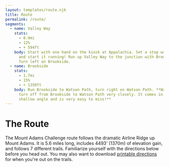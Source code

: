 ```yaml
---
layout: templates/route.njk
title: Route
permalink: /route/
segments:
  - name: Valley Way
    stats:
      - 0.9mi
      - 12%
      - + 594ft
    body: Start with one hand on the kiosk at Appalachia. Set a stop watch to zero
      and start it running! Run up Valley Way to the junction with Brookside.
      Turn left on Brookside.
  - name: Brookside
    stats:
      - 1.7mi
      - 15%
      - + 1350ft
    body: Run Brookside to Watson Path, turn right on Watson Path. **Watch for the
      turn off from Brookside to Watson Path very closely. It comes in at a
      shallow angle and is very easy to miss!**
---
```

# The Route

The Mount Adams Challenge route follows the dramatic Airline Ridge up Mount Adams. It is 5.6 miles long, includes 4493' (1370m) of elevation gain, and follows 7 different trails. Familiarize yourself with the directions below before you head out. You may also want to download [printable directions](/assets/mac-directions-with-profile.pdf) for when you're out on the trails.